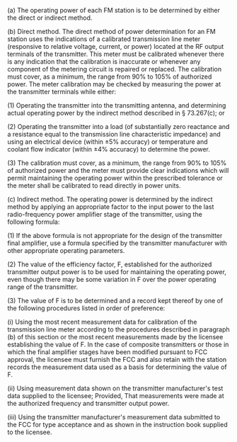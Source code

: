 (a) The operating power of each FM station is to be determined by either the direct or indirect method.

(b) Direct method. The direct method of power determination for an FM station uses the indications of a calibrated transmission line meter (responsive to relative voltage, current, or power) located at the RF output terminals of the transmitter. This meter must be calibrated whenever there is any indication that the calibration is inaccurate or whenever any component of the metering circuit is repaired or replaced. The calibration must cover, as a minimum, the range from 90% to 105% of authorized power. The meter calibration may be checked by measuring the power at the transmitter terminals while either:

(1) Operating the transmitter into the transmitting antenna, and determining actual operating power by the indirect method described in § 73.267(c); or

(2) Operating the transmitter into a load (of substantially zero reactance and a resistance equal to the transmission line characteristic impedance) and using an electrical device (within ±5% accuracy) or temperature and coolant flow indicator (within ±4% accuracy) to determine the power.

(3) The calibration must cover, as a minimum, the range from 90% to 105% of authorized power and the meter must provide clear indications which will permit maintaining the operating power within the prescribed tolerance or the meter shall be calibrated to read directly in power units.

(c) Indirect method. The operating power is determined by the indirect method by applying an appropriate factor to the input power to the last radio-frequency power amplifier stage of the transmitter, using the following formula:
              

(1) If the above formula is not appropriate for the design of the transmitter final amplifier, use a formula specified by the transmitter manufacturer with other appropriate operating parameters.

(2) The value of the efficiency factor, F, established for the authorized transmitter output power is to be used for maintaining the operating power, even though there may be some variation in F over the power operating range of the transmitter.

(3) The value of F is to be determined and a record kept thereof by one of the following procedures listed in order of preference:

(i) Using the most recent measurement data for calibration of the transmission line meter according to the procedures described in paragraph (b) of this section or the most recent measurements made by the licensee establishing the value of F. In the case of composite transmitters or those in which the final amplifier stages have been modified pursuant to FCC approval, the licensee must furnish the FCC and also retain with the station records the measurement data used as a basis for determining the value of F.
              

(ii) Using measurement data shown on the transmitter manufacturer's test data supplied to the licensee; Provided, That measurements were made at the authorized frequency and transmitter output power.
              

(iii) Using the transmitter manufacturer's measurement data submitted to the FCC for type acceptance and as shown in the instruction book supplied to the licensee.

